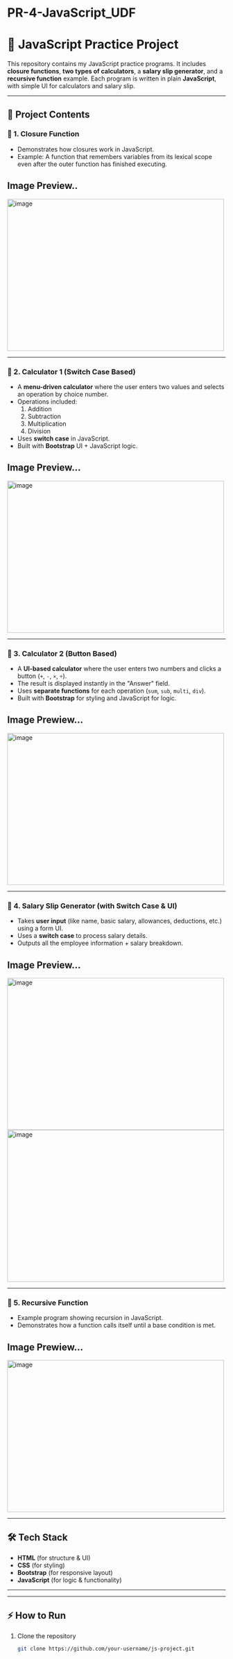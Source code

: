 # PR-4-JavaScript_UDF




# 📘 JavaScript Practice Project

This repository contains my JavaScript practice programs. It includes **closure functions**, **two types of calculators**, a **salary slip generator**, and a **recursive function** example. Each program is written in plain **JavaScript**, with simple UI for calculators and salary slip.  

---

## 🚀 Project Contents

### 🔹 1. Closure Function
- Demonstrates how closures work in JavaScript.  
- Example: A function that remembers variables from its lexical scope even after the outer function has finished executing.



<h2>Image Preview.. </h2>



<img width="500" height="350" alt="image" src="https://github.com/user-attachments/assets/7b2d2796-953b-4cf8-ba8c-669f5daffa17" />







---

### 🔹 2. Calculator 1 (Switch Case Based)
- A **menu-driven calculator** where the user enters two values and selects an operation by choice number.  
- Operations included:  
  1. Addition  
  2. Subtraction  
  3. Multiplication  
  4. Division  
- Uses **switch case** in JavaScript.  
- Built with **Bootstrap** UI + JavaScript logic.



<h2>Image Preview... </h2>


<img width="500" height="350" alt="image" src="https://github.com/user-attachments/assets/687df16e-6649-488d-b318-c0de03e2aea8" />



---

### 🔹 3. Calculator 2 (Button Based)
- A **UI-based calculator** where the user enters two numbers and clicks a button (`+`, `-`, `×`, `÷`).  
- The result is displayed instantly in the "Answer" field.  
- Uses **separate functions** for each operation (`sum`, `sub`, `multi`, `div`).  
- Built with **Bootstrap** for styling and JavaScript for logic.





<h2>Image Prewiew...  </h2>


<img width="500" height="350" alt="image" src="https://github.com/user-attachments/assets/22d4a1a2-8fd9-4127-a2d9-0a37cb596b2f" />




---

### 🔹 4. Salary Slip Generator (with Switch Case & UI)
- Takes **user input** (like name, basic salary, allowances, deductions, etc.) using a form UI.  
- Uses a **switch case** to process salary details.  
- Outputs all the employee information + salary breakdown.


<h2>Image Preview... </h2>



<img width="500" height="350" alt="image" src="https://github.com/user-attachments/assets/e9243c45-12b7-4d21-b63b-2c9bcdf3d520" />





<img width="500" height="350" alt="image" src="https://github.com/user-attachments/assets/d95a264f-26e3-4c8f-9137-674a5072fe6a" />





---

### 🔹 5. Recursive Function
- Example program showing recursion in JavaScript.  
- Demonstrates how a function calls itself until a base condition is met.  



<h2>Image Prewiew... </h2>






<img width="500" height="350" alt="image" src="https://github.com/user-attachments/assets/39882667-e56d-4a4a-9106-2773c7229209" />




---

## 🛠️ Tech Stack
- **HTML** (for structure & UI)  
- **CSS** (for styling)  
- **Bootstrap** (for responsive layout)  
- **JavaScript** (for logic & functionality)  

---


---

## ⚡ How to Run

1. Clone the repository  
   ```bash
   git clone https://github.com/your-username/js-project.git

